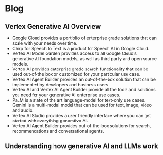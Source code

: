# Blog
## Vertex Generative AI Overview
- Google Cloud provides a portfolio of enterprise grade solutions that can scale with your needs over time.
- Chirp for Speech to Text is a product for Speech AI in Google Cloud.
- Vertex AI Model Garden provides access to all Google Cloud’s generative AI foundation models, as well as third party and open source models.
- Vertex AI provides enterprise grade search functionality that can be used out-of-the box or customized for your particular use case.
- Vertex AI Agent Builder provides an out-of-the-box solution that can be implemented by developers and business users.
- Vertex AI and Vertex AI Agent Builder provide all the tools and solutions you need for your generative AI enterprise use cases.
- PaLM is a state of the art language-model for text-only use cases. Gemini is a multi-modal model that can be used for text, image, video and audio.
- Vertex AI Studio provides a user friendly interface where you can get started with everything generative AI.
-  Vertex AI Agent Builder provides out-of-the-box solutions for search, recommendations and conversational agents.

## Understanding how generative AI and LLMs work

